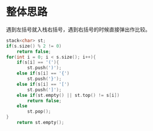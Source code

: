 # 整体思路
遇到左括号就入栈右括号，遇到右括号的时候直接弹出作比较。   
```c++ {.line-numbers}
stack<char> st;
if(s.size() % 2 != 0)
    return false;
for(int i = 0; i < s.size(); i++){
    if(s[i] == '('){
        st.push(')');
    else if(s[i] == '{')
        st.push('}');
    else if(s[i] == '[')
        st.push(']');
    else if(st.empty() || st.top() != s[i])
        return false;
    else
        st.pop();
}
    return st.empty();
```
